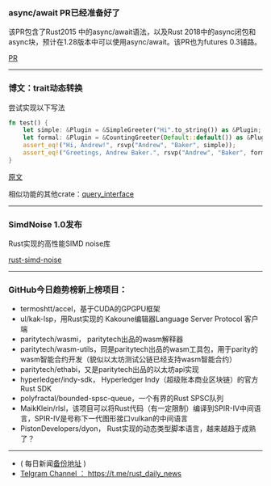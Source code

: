 ### async/await PR已经准备好了

该PR包含了Rust2015 中的async/await语法，以及Rust 2018中的async闭包和async块，预计在1.28版本中可以使用async/await。该PR也为futures 0.3铺路。

[PR](https://github.com/rust-lang/rust/pull/51580)

---

### 博文：trait动态转换

尝试实现以下写法

```rust
fn test() {
    let simple: &Plugin = &SimpleGreeter("Hi".to_string()) as &Plugin;
    let formal: &Plugin = &CountingGreeter(Default::default()) as &Plugin;
    assert_eq!("Hi, Andrew!", rsvp("Andrew", "Baker", simple));
    assert_eq!("Greetings, Andrew Baker.", rsvp("Andrew", "Baker", formal));
}
```

[原文](http://idubrov.name/rust/2018/06/16/dynamic-casting-traits.html#fn:1)

相似功能的其他crate：[query_interface](https://github.com/Diggsey/query_interface)

---

### SimdNoise 1.0发布

Rust实现的高性能SIMD noise库

[rust-simd-noise](https://github.com/jackmott/rust-simd-noise)

---

### GitHub今日趋势榜新上榜项目：

- termoshtt/accel，基于CUDA的GPGPU框架
- ul/kak-lsp，用Rust实现的 Kakoune编辑器Language Server Protocol 客户端
- paritytech/wasmi， paritytech出品的wasm解释器
- paritytech/wasm-utils，同是paritytech出品的wasm工具包，用于parity的wasm智能合约开发（貌似以太坊测试公链已经支持wasm智能合约）
- paritytech/ethabi，又是paritytech出品的以太坊api实现
- hyperledger/indy-sdk， Hyperledger Indy（超级账本商业区块链）的官方Rust SDK
- polyfractal/bounded-spsc-queue，一个有界的Rust SPSC队列
- MaikKlein/rlsl，该项目可以将Rust代码（有一定限制）编译到SPIR-IV中间语言，SPIR-IV是号称下一代图形接口vulkan的中间语言
- PistonDevelopers/dyon， Rust实现的动态类型脚本语言，越来越趋于成熟了？

---

- ( 每日新闻[备份地址](https://github.com/RustStudy/rust_daily_news) )
- [Telgram Channel ： https://t.me/rust_daily_news ](https://t.me/rust_daily_news )
